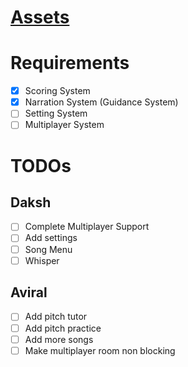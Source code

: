 
# [Assets](https://drive.google.com/drive/folders/1E2IUFCvSbKuAqFUqP9gj4VQRQdEs3IiL?usp=sharing)

# Requirements

- [x] Scoring System
- [x] Narration System (Guidance System)
- [ ] Setting System
- [ ] Multiplayer System

# TODOs
## Daksh
- [ ] Complete Multiplayer Support
- [ ] Add settings
- [ ] Song Menu
- [ ] Whisper

## Aviral
- [ ] Add pitch tutor
- [ ] Add pitch practice
- [ ] Add more songs
- [ ] Make multiplayer room non blocking